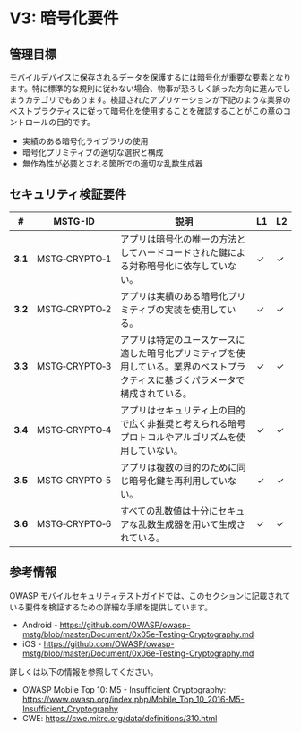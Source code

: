 # V3: 暗号化要件

## 管理目標

モバイルデバイスに保存されるデータを保護するには暗号化が重要な要素となります。特に標準的な規則に従わない場合、物事が恐ろしく誤った方向に進んでしまうカテゴリでもあります。検証されたアプリケーションが下記のような業界のベストプラクティスに従って暗号化を使用することを確認することがこの章のコントロールの目的です。

- 実績のある暗号化ライブラリの使用
- 暗号化プリミティブの適切な選択と構成
- 無作為性が必要とされる箇所での適切な乱数生成器

## セキュリティ検証要件

| # | MSTG-ID | 説明 | L1 | L2 |
| --- | --- | --- | --- | --- |
| **3.1** | MSTG‑CRYPTO‑1 | アプリは暗号化の唯一の方法としてハードコードされた鍵による対称暗号化に依存していない。 | ✓ | ✓ |
| **3.2** | MSTG‑CRYPTO‑2 | アプリは実績のある暗号化プリミティブの実装を使用している。 | ✓ | ✓ |
| **3.3** | MSTG‑CRYPTO‑3 | アプリは特定のユースケースに適した暗号化プリミティブを使用している。業界のベストプラクティスに基づくパラメータで構成されている。 | ✓ | ✓|
| **3.4** | MSTG‑CRYPTO‑4 | アプリはセキュリティ上の目的で広く非推奨と考えられる暗号プロトコルやアルゴリズムを使用していない。 | ✓ | ✓|
| **3.5** | MSTG‑CRYPTO‑5 | アプリは複数の目的のために同じ暗号化鍵を再利用していない。 | ✓ | ✓ |
| **3.6** | MSTG‑CRYPTO‑6 | すべての乱数値は十分にセキュアな乱数生成器を用いて生成されている。 | ✓ | ✓ |

## 参考情報

OWASP モバイルセキュリティテストガイドでは、このセクションに記載されている要件を検証するための詳細な手順を提供しています。

- Android - <https://github.com/OWASP/owasp-mstg/blob/master/Document/0x05e-Testing-Cryptography.md>
- iOS - <https://github.com/OWASP/owasp-mstg/blob/master/Document/0x06e-Testing-Cryptography.md>

詳しくは以下の情報を参照してください。

- OWASP Mobile Top 10: M5 - Insufficient Cryptography: <https://www.owasp.org/index.php/Mobile_Top_10_2016-M5-Insufficient_Cryptography>
- CWE: <https://cwe.mitre.org/data/definitions/310.html>
